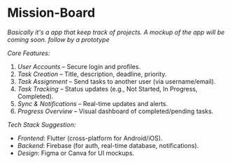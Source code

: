 # Mission-Board

*Basically it's a app that keep track of projects.*
*A mockup of the app will be coming soon. follow by a prototype*

*Core Features:*
1. *User Accounts* – Secure login and profiles.
2. *Task Creation* – Title, description, deadline, priority.
3. *Task Assignment* – Send tasks to another user (via username/email).
4. *Task Tracking* – Status updates (e.g., Not Started, In Progress, Completed).
5. *Sync & Notifications* – Real-time updates and alerts.
6. *Progress Overview* – Visual dashboard of completed/pending tasks.

*Tech Stack Suggestion:*
- *Frontend*: Flutter (cross-platform for Android/iOS).
- *Backend*: Firebase (for auth, real-time database, notifications).
- *Design*: Figma or Canva for UI mockups.

